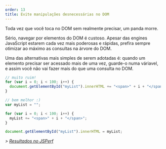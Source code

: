```yaml
---
order: 13
title: Evite manipulações desnecessárias no DOM
---
```


Toda vez que você toca no DOM sem realmente precisar, um panda morre.

Sério, navegar por elementos do DOM é custoso. Apesar das engines JavaScript estarem cada vez mais poderosas e rápidas, prefira sempre otimizar ao máximo as consultas na árvore do DOM.

Uma das alternativas mais simples de serem adotadas é: quando um elemento precisar ser acessado mais de uma vez, guarde-o numa váriavel, e assim você não vai fazer mais do que uma consulta no DOM.

```js
// muito ruim!
for (var i = 0; i < 100; i++) {
  document.getElementById("myList").innerHTML += "<span>" + i + "</span>";
}
```

```js
// bem melhor :)
var myList = "";

for (var i = 0; i < 100; i++) {
  myList += "<span>" + i + "</span>";
}

document.getElementById("myList").innerHTML = myList;
```

*> [Resultados no JSPerf](http://jsperf.com/browser-diet-dom-manipulation/11)*
